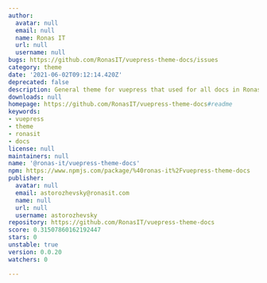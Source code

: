 ```yaml
---
author:
  avatar: null
  email: null
  name: Ronas IT
  url: null
  username: null
bugs: https://github.com/RonasIT/vuepress-theme-docs/issues
category: theme
date: '2021-06-02T09:12:14.420Z'
deprecated: false
description: General theme for vuepress that used for all docs in Ronas IT
downloads: null
homepage: https://github.com/RonasIT/vuepress-theme-docs#readme
keywords:
- vuepress
- theme
- ronasit
- docs
license: null
maintainers: null
name: '@ronas-it/vuepress-theme-docs'
npm: https://www.npmjs.com/package/%40ronas-it%2Fvuepress-theme-docs
publisher:
  avatar: null
  email: astorozhevsky@ronasit.com
  name: null
  url: null
  username: astorozhevsky
repository: https://github.com/RonasIT/vuepress-theme-docs
score: 0.31507860162192447
stars: 0
unstable: true
version: 0.0.20
watchers: 0

---
```


